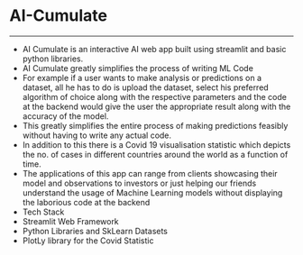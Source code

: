 # AI-Cumulate

---

- AI Cumulate is an interactive AI web app built using streamlit and basic python libraries.
- AI Cumulate greatly simplifies the process of writing ML Code
- For example if a user wants to make analysis or predictions on a dataset, all he has to do is upload the dataset, select his preferred algorithm of choice along with the respective parameters and the code at the backend would give the user the appropriate result along with the accuracy of the model.
- This greatly simplifies the entire process of making predictions feasibly without having to write any actual code.
- In addition to this there is a Covid 19 visualisation statistic which depicts the no. of cases in different countries around the world as a function of time.
- The applications of this app can range from clients showcasing their model and observations to investors or just helping our friends understand the usage of Machine Learning models without displaying the laborious code at the backend
- Tech Stack
- Streamlit Web Framework
- Python Libraries and SkLearn Datasets
- PlotLy library for the Covid Statistic
